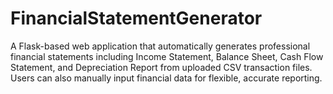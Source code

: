 # FinancialStatementGenerator
A Flask-based web application that automatically generates professional financial statements including Income Statement, Balance Sheet, Cash Flow Statement, and Depreciation Report from uploaded CSV transaction files. Users can also manually input financial data for flexible, accurate reporting.
